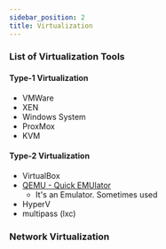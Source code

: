 ```yaml
---
sidebar_position: 2
title: Virtualization
---
```


### List of Virtualization Tools

#### Type-1 Virtualization

- VMWare
- XEN
- Windows System
- ProxMox
- KVM

#### Type-2 Virtualization

- VirtualBox
- [QEMU - Quick EMUlator](https://www.qemu.org/)
  - It's an Emulator. Sometimes used 
- HyperV
- multipass (lxc)

### Network Virtualization

### 